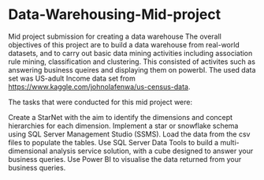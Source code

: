 # Data-Warehousing-Mid-project
Mid project submission for creating a data warehouse
The overall objectives of this project are to build a data warehouse from real-world datasets, and to carry out basic data mining activities including association rule mining, classification and clustering. This consisted of activites such as answering business queires and displaying them on powerbI. The used data set was US-adult Income data set from https://www.kaggle.com/johnolafenwa/us-census-data.

The tasks that were conducted for this mid project were:

Create a StarNet with the aim to identify the dimensions and concept hierarchies for each dimension.
Implement a star or snowflake schema using SQL Server Management Studio (SSMS). 
Load the data from the csv files to populate the tables.
Use SQL Server Data Tools to build a multi-dimensional analysis service solution, with a cube designed to answer your business queries.
Use Power BI to visualise the data returned from your business queries.

